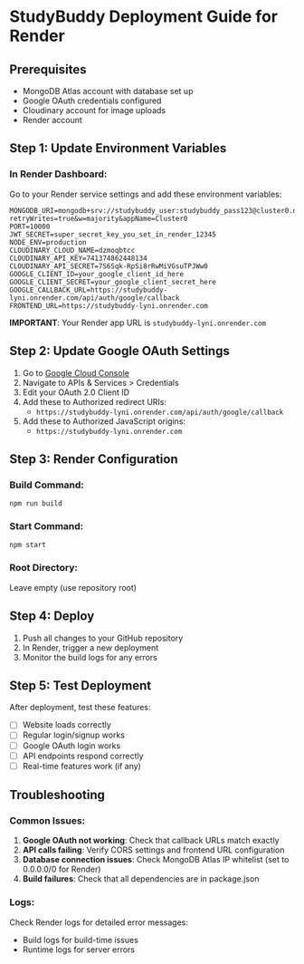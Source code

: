 # StudyBuddy Deployment Guide for Render

## Prerequisites
- MongoDB Atlas account with database set up
- Google OAuth credentials configured
- Cloudinary account for image uploads
- Render account

## Step 1: Update Environment Variables

### In Render Dashboard:
Go to your Render service settings and add these environment variables:

```
MONGODB_URI=mongodb+srv://studybuddy_user:studybuddy_pass123@cluster0.qqfov.mongodb.net/?retryWrites=true&w=majority&appName=Cluster0
PORT=10000
JWT_SECRET=super_secret_key_you_set_in_render_12345
NODE_ENV=production
CLOUDINARY_CLOUD_NAME=dzmoqbtcc
CLOUDINARY_API_KEY=741374862448134
CLOUDINARY_API_SECRET=7S6Sqk-RpSi8rRwMiVGsuTPJWw0
GOOGLE_CLIENT_ID=your_google_client_id_here
GOOGLE_CLIENT_SECRET=your_google_client_secret_here
GOOGLE_CALLBACK_URL=https://studybuddy-lyni.onrender.com/api/auth/google/callback
FRONTEND_URL=https://studybuddy-lyni.onrender.com
```

**IMPORTANT**: Your Render app URL is `studybuddy-lyni.onrender.com`

## Step 2: Update Google OAuth Settings

1. Go to [Google Cloud Console](https://console.cloud.google.com/)
2. Navigate to APIs & Services > Credentials
3. Edit your OAuth 2.0 Client ID
4. Add these to Authorized redirect URIs:
   - `https://studybuddy-lyni.onrender.com/api/auth/google/callback`
5. Add these to Authorized JavaScript origins:
   - `https://studybuddy-lyni.onrender.com`

## Step 3: Render Configuration

### Build Command:
```
npm run build
```

### Start Command:
```
npm start
```

### Root Directory:
Leave empty (use repository root)

## Step 4: Deploy

1. Push all changes to your GitHub repository
2. In Render, trigger a new deployment
3. Monitor the build logs for any errors

## Step 5: Test Deployment

After deployment, test these features:
- [ ] Website loads correctly
- [ ] Regular login/signup works
- [ ] Google OAuth login works
- [ ] API endpoints respond correctly
- [ ] Real-time features work (if any)

## Troubleshooting

### Common Issues:

1. **Google OAuth not working**: Check that callback URLs match exactly
2. **API calls failing**: Verify CORS settings and frontend URL configuration
3. **Database connection issues**: Check MongoDB Atlas IP whitelist (set to 0.0.0.0/0 for Render)
4. **Build failures**: Check that all dependencies are in package.json

### Logs:
Check Render logs for detailed error messages:
- Build logs for build-time issues
- Runtime logs for server errors

